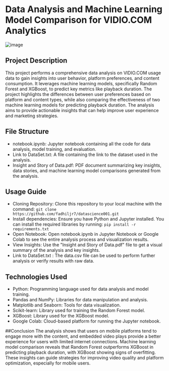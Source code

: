 # Data Analysis and Machine Learning Model Comparison for VIDIO.COM Analytics
![image](https://github.com/user-attachments/assets/9aec2b8c-46b6-411a-8991-2d88f764ecd4)
## Project Description
This project performs a comprehensive data analysis on VIDIO.COM usage data to gain insights into user behavior, platform preferences, and content consumption. It leverages machine learning models, specifically Random Forest and XGBoost, to predict key metrics like playback duration. The project highlights the differences between user preferences based on platform and content types, while also comparing the effectiveness of two machine learning models for predicting playback duration. The analysis aims to provide actionable insights that can help improve user experience and marketing strategies.

## File Structure
- notebook.ipynb: Jupyter notebook containing all the code for data analysis, model training, and evaluation.
- Link to DataSet.txt: A file containing the link to the dataset used in the analysis.
- Insight and Story of Data.pdf: PDF document summarizing key insights, data stories, and machine learning model comparisons generated from the analysis.

## Usage Guide
- Cloning Repository: Clone this repository to your local machine with the command: `git clone https://github.com/fadhiljr7/datascience001.git`
- Install dependencies: Ensure you have Python and Jupyter installed. You can install the required libraries by running: `pip install -r requirements.txt`
- Open Notebook: Open notebook.ipynb in Jupyter Notebook or Google Colab to see the entire analysis process and visualization results.
- View Insights: Use the "Insight and Story of Data.pdf" file to get a visual summary of the analysis and key insights.
- Link to DataSet.txt : The data.csv file can be used to perform further analysis or verify results with raw data.

## Technologies Used
- Python: Programming language used for data analysis and model training.
- Pandas and NumPy: Libraries for data manipulation and analysis.
- Matplotlib and Seaborn: Tools for data visualization.
- Scikit-learn: Library used for training the Random Forest model.
- XGBoost: Library used for the XGBoost model.
- Google Colab: Cloud-based platform for running the Jupyter notebook.

##Conclusion
The analysis shows that users on mobile platforms tend to engage more with the content, and embedded video plays provide a better experience for users with limited internet connections. Machine learning model comparison reveals that Random Forest outperforms XGBoost in predicting playback duration, with XGBoost showing signs of overfitting. These insights can guide strategies for improving video quality and platform optimization, especially for mobile users.

